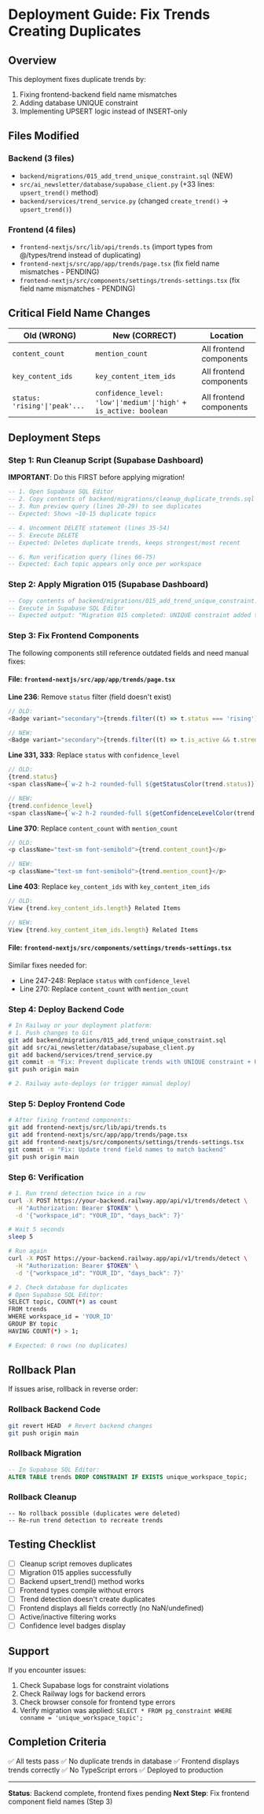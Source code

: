 # Deployment Guide: Fix Trends Creating Duplicates

## Overview
This deployment fixes duplicate trends by:
1. Fixing frontend-backend field name mismatches
2. Adding database UNIQUE constraint
3. Implementing UPSERT logic instead of INSERT-only

## Files Modified

### Backend (3 files)
- `backend/migrations/015_add_trend_unique_constraint.sql` (NEW)
- `src/ai_newsletter/database/supabase_client.py` (+33 lines: `upsert_trend()` method)
- `backend/services/trend_service.py` (changed `create_trend()` → `upsert_trend()`)

### Frontend (4 files)
- `frontend-nextjs/src/lib/api/trends.ts` (import types from @/types/trend instead of duplicating)
- `frontend-nextjs/src/app/app/trends/page.tsx` (fix field name mismatches - PENDING)
- `frontend-nextjs/src/components/settings/trends-settings.tsx` (fix field name mismatches - PENDING)

## Critical Field Name Changes

| Old (WRONG) | New (CORRECT) | Location |
|-------------|---------------|----------|
| `content_count` | `mention_count` | All frontend components |
| `key_content_ids` | `key_content_item_ids` | All frontend components |
| `status: 'rising'\|'peak'...` | `confidence_level: 'low'\|'medium'\|'high'` + `is_active: boolean` | All frontend components |

## Deployment Steps

### Step 1: Run Cleanup Script (Supabase Dashboard)
**IMPORTANT**: Do this FIRST before applying migration!

```sql
-- 1. Open Supabase SQL Editor
-- 2. Copy contents of backend/migrations/cleanup_duplicate_trends.sql
-- 3. Run preview query (lines 20-29) to see duplicates
-- Expected: Shows ~10-15 duplicate topics

-- 4. Uncomment DELETE statement (lines 35-54)
-- 5. Execute DELETE
-- Expected: Deletes duplicate trends, keeps strongest/most recent

-- 6. Run verification query (lines 66-75)
-- Expected: Each topic appears only once per workspace
```

### Step 2: Apply Migration 015 (Supabase Dashboard)
```sql
-- Copy contents of backend/migrations/015_add_trend_unique_constraint.sql
-- Execute in Supabase SQL Editor
-- Expected output: "Migration 015 completed: UNIQUE constraint added to trends table"
```

### Step 3: Fix Frontend Components
The following components still reference outdated fields and need manual fixes:

#### File: `frontend-nextjs/src/app/app/trends/page.tsx`

**Line 236**: Remove `status` filter (field doesn't exist)
```typescript
// OLD:
<Badge variant="secondary">{trends.filter((t) => t.status === 'rising').length} rising</Badge>

// NEW:
<Badge variant="secondary">{trends.filter((t) => t.is_active && t.strength_score >= 0.7).length} high confidence</Badge>
```

**Line 331, 333**: Replace `status` with `confidence_level`
```typescript
// OLD:
{trend.status}
<span className={`w-2 h-2 rounded-full ${getStatusColor(trend.status)}`} />

// NEW:
{trend.confidence_level}
<span className={`w-2 h-2 rounded-full ${getConfidenceLevelColor(trend.confidence_level)}`} />
```

**Line 370**: Replace `content_count` with `mention_count`
```typescript
// OLD:
<p className="text-sm font-semibold">{trend.content_count}</p>

// NEW:
<p className="text-sm font-semibold">{trend.mention_count}</p>
```

**Line 403**: Replace `key_content_ids` with `key_content_item_ids`
```typescript
// OLD:
View {trend.key_content_ids.length} Related Items

// NEW:
View {trend.key_content_item_ids.length} Related Items
```

#### File: `frontend-nextjs/src/components/settings/trends-settings.tsx`

Similar fixes needed for:
- Line 247-248: Replace `status` with `confidence_level`
- Line 270: Replace `content_count` with `mention_count`

### Step 4: Deploy Backend Code
```bash
# In Railway or your deployment platform:
# 1. Push changes to Git
git add backend/migrations/015_add_trend_unique_constraint.sql
git add src/ai_newsletter/database/supabase_client.py
git add backend/services/trend_service.py
git commit -m "Fix: Prevent duplicate trends with UNIQUE constraint + UPSERT"
git push origin main

# 2. Railway auto-deploys (or trigger manual deploy)
```

### Step 5: Deploy Frontend Code
```bash
# After fixing frontend components:
git add frontend-nextjs/src/lib/api/trends.ts
git add frontend-nextjs/src/app/app/trends/page.tsx
git add frontend-nextjs/src/components/settings/trends-settings.tsx
git commit -m "Fix: Update trend field names to match backend"
git push origin main
```

### Step 6: Verification
```bash
# 1. Run trend detection twice in a row
curl -X POST https://your-backend.railway.app/api/v1/trends/detect \
  -H "Authorization: Bearer $TOKEN" \
  -d '{"workspace_id": "YOUR_ID", "days_back": 7}'

# Wait 5 seconds
sleep 5

# Run again
curl -X POST https://your-backend.railway.app/api/v1/trends/detect \
  -H "Authorization: Bearer $TOKEN" \
  -d '{"workspace_id": "YOUR_ID", "days_back": 7}'

# 2. Check database for duplicates
# Open Supabase SQL Editor:
SELECT topic, COUNT(*) as count
FROM trends
WHERE workspace_id = 'YOUR_ID'
GROUP BY topic
HAVING COUNT(*) > 1;

# Expected: 0 rows (no duplicates)
```

## Rollback Plan

If issues arise, rollback in reverse order:

### Rollback Backend Code
```bash
git revert HEAD  # Revert backend changes
git push origin main
```

### Rollback Migration
```sql
-- In Supabase SQL Editor:
ALTER TABLE trends DROP CONSTRAINT IF EXISTS unique_workspace_topic;
```

### Rollback Cleanup
```
-- No rollback possible (duplicates were deleted)
-- Re-run trend detection to recreate trends
```

## Testing Checklist

- [ ] Cleanup script removes duplicates
- [ ] Migration 015 applies successfully
- [ ] Backend upsert_trend() method works
- [ ] Frontend types compile without errors
- [ ] Trend detection doesn't create duplicates
- [ ] Frontend displays all fields correctly (no NaN/undefined)
- [ ] Active/inactive filtering works
- [ ] Confidence level badges display

## Support

If you encounter issues:
1. Check Supabase logs for constraint violations
2. Check Railway logs for backend errors
3. Check browser console for frontend type errors
4. Verify migration was applied: `SELECT * FROM pg_constraint WHERE conname = 'unique_workspace_topic';`

## Completion Criteria

✅ All tests pass
✅ No duplicate trends in database
✅ Frontend displays trends correctly
✅ No TypeScript errors
✅ Deployed to production

---

**Status**: Backend complete, frontend fixes pending
**Next Step**: Fix frontend component field names (Step 3)
